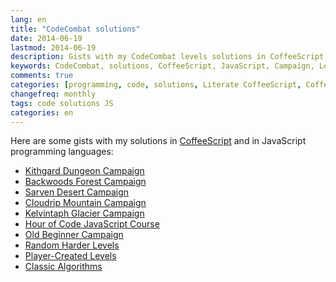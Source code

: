 ```yaml
---
lang: en
title: "CodeCombat solutions"
date: 2014-06-19
lastmod: 2014-06-19
description: Gists with my CodeCombat levels solutions in CoffeeScript and in JavaScript programming languages
keywords: CodeCombat, solutions, CoffeeScript, JavaScript, Campaign, Levels, Algorithms, programming, code, method
comments: true
categories: [programming, code, solutions, Literate CoffeeScript, CoffeeScript, JavaScript, learning, English]
changefreq: monthly
tags: code solutions JS
categories: en
---
```


Here are some gists with my solutions in [CoffeeScript](http://coffeescript.org) and in JavaScript programming languages:

- [Kithgard Dungeon Campaign](#dungeon)
- [Backwoods Forest Campaign](#forest)
- [Sarven Desert Campaign](#desert)
- [Cloudrip Mountain Campaign](#mountain)
- [Kelvintaph Glacier Campaign](#glacier)
- [Hour of Code JavaScript Course](#hourofcodejs)
- [Old Beginner Campaign](#begginer)
- [Random Harder Levels](#harder)
- [Player-Created Levels](#playercreated)
- [Classic Algorithms](#classicalgorithms)

<span id="dungeon"></span><script src="https://gist.githubusercontent.com/a1ip/2ea627a4bf6067a63634.js">
</script>
<span id="forest"></span><script src="https://gist.githubusercontent.com/a1ip/eb7939872dc85b5ddc2f.js">
</script>
<span id="desert"></span><script src="https://gist.githubusercontent.com/a1ip/f2feb3b9533ab05dcf13.js">
</script>
<span id="mountain"></span><script src="https://gist.githubusercontent.com/a1ip/b948e20a7f5f37c39aae.js">
</script>
<span id="glacier"></span><script src="https://gist.githubusercontent.com/a1ip/bc1be2a0c8df0ae551e6.js">
</script>
<span id="hourofcodejs"></span><script src="https://gist.githubusercontent.com/a1ip/9c2825a4ea2a9cdec28a.js">
</script>
<span id="begginer"></span><script src="https://gist.githubusercontent.com/a1ip/c5551df1b1024ada8a00.js">
</script>
<span id="harder"></span><script src="https://gist.githubusercontent.com/a1ip/6d3e7cf0c39b21c25e22.js">
</script>
<span id="playercreated"></span><script src="https://gist.githubusercontent.com/a1ip/2a89de59f88d8325d67d.js">
</script>
<span id="classicalgorithms"></span><script src="https://gist.githubusercontent.com/a1ip/b541cfe7163d23a284bf.js">
</script>
